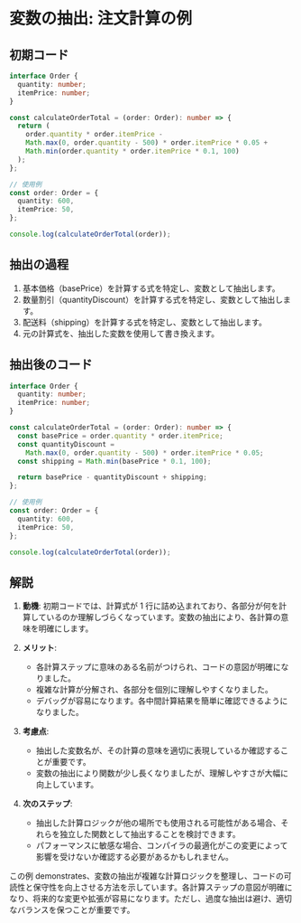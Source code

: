 # 変数の抽出: 注文計算の例

## 初期コード

```typescript
interface Order {
  quantity: number;
  itemPrice: number;
}

const calculateOrderTotal = (order: Order): number => {
  return (
    order.quantity * order.itemPrice -
    Math.max(0, order.quantity - 500) * order.itemPrice * 0.05 +
    Math.min(order.quantity * order.itemPrice * 0.1, 100)
  );
};

// 使用例
const order: Order = {
  quantity: 600,
  itemPrice: 50,
};

console.log(calculateOrderTotal(order));
```

## 抽出の過程

1. 基本価格（basePrice）を計算する式を特定し、変数として抽出します。
2. 数量割引（quantityDiscount）を計算する式を特定し、変数として抽出します。
3. 配送料（shipping）を計算する式を特定し、変数として抽出します。
4. 元の計算式を、抽出した変数を使用して書き換えます。

## 抽出後のコード

```typescript
interface Order {
  quantity: number;
  itemPrice: number;
}

const calculateOrderTotal = (order: Order): number => {
  const basePrice = order.quantity * order.itemPrice;
  const quantityDiscount =
    Math.max(0, order.quantity - 500) * order.itemPrice * 0.05;
  const shipping = Math.min(basePrice * 0.1, 100);

  return basePrice - quantityDiscount + shipping;
};

// 使用例
const order: Order = {
  quantity: 600,
  itemPrice: 50,
};

console.log(calculateOrderTotal(order));
```

## 解説

1. **動機**: 初期コードでは、計算式が 1 行に詰め込まれており、各部分が何を計算しているのか理解しづらくなっています。変数の抽出により、各計算の意味を明確にします。

2. **メリット**:

   - 各計算ステップに意味のある名前がつけられ、コードの意図が明確になりました。
   - 複雑な計算が分解され、各部分を個別に理解しやすくなりました。
   - デバッグが容易になります。各中間計算結果を簡単に確認できるようになりました。

3. **考慮点**:

   - 抽出した変数名が、その計算の意味を適切に表現しているか確認することが重要です。
   - 変数の抽出により関数が少し長くなりましたが、理解しやすさが大幅に向上しています。

4. **次のステップ**:
   - 抽出した計算ロジックが他の場所でも使用される可能性がある場合、それらを独立した関数として抽出することを検討できます。
   - パフォーマンスに敏感な場合、コンパイラの最適化がこの変更によって影響を受けないか確認する必要があるかもしれません。

この例 demonstrates、変数の抽出が複雑な計算ロジックを整理し、コードの可読性と保守性を向上させる方法を示しています。各計算ステップの意図が明確になり、将来的な変更や拡張が容易になります。ただし、過度な抽出は避け、適切なバランスを保つことが重要です。
